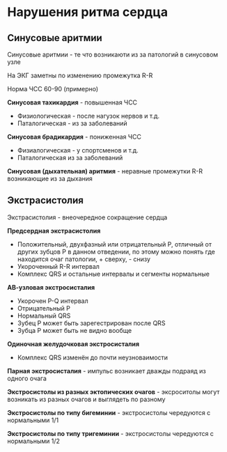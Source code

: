 # Нарушения ритма сердца
## Синусовые аритмии
Синусовые аритмии - те что возникаюти из за патологий в синусовом узле

На ЭКГ заметны по изменению промежутка R-R

Норма ЧСС 60-90 (примерно)

**Синусовая тахикардия** - повышенная ЧСС
* Физиологическая - после нагузок нервов и т.д.
* Паталогическая - из за заболеваний

**Синусовая брадикардия** - пониженная ЧСС
* Физиалогическая - у спортсменов и т.д.
* Паталогическая из за заболеваний

**Синусовая (дыхательная) аритмия** - неравные промежутки R-R возникающие из за дыхания

## Экстрасистолия
Экстрасистолия - внеочередное сокращение сердца

**Предсердная экстрасистолия**
* Положительный, двухфазный или отрицательный P, отличный от других зубцов P в данном отведении, по этому можно понять где находится очаг патологии, + сверху, - снизу
* Укороченный R-R интервал
* Комплекс QRS и остальные интервалы и сегменты нормальные

**АВ-узловая экстросисталия**
* Укорочен P-Q интервал
* Отрицательный P
* Нормальный QRS
* Зубец P может быть зарегестрирован после QRS
* Зубца P может быть не видно вообще

**Одиночная желудочковая экстросисталия**
* Комплекс QRS изменён до почти неузноваимости

**Парная экстросисталия** - импульс возникает дважды подраяд из одного очага

**Экстросистолы из разных эктопических очагов** - эксроситолы могут возникать из разных очагов и выглядеть по разному

**Экстросистолы по типу бигеминии** - экстросистолы чередуются с нормальными 1/1

**Экстросистолы по типу тригеминии** - экстросистолы чередуются с нормальными 1/2